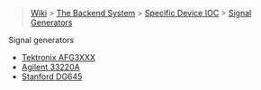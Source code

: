 > [Wiki](Home) > [The Backend System](The-Backend-System) > [Specific Device IOC](Specific-Device-IOC) > [Signal Generators](Signal-Generators)

Signal generators

* [Tektronix AFG3XXX](Tektronix-AFG3XXX)
* [Agilent 33220A](Agilent-33220A)
* [Stanford DG645](Stanford-DG645)